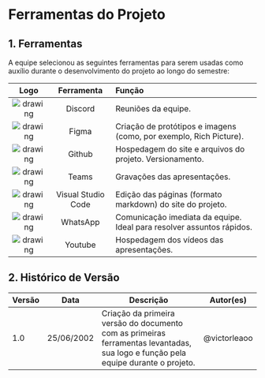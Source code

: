 # Ferramentas do Projeto

## 1. Ferramentas
A equipe selecionou as seguintes ferramentas para serem usadas como auxílio durante o desenvolvimento do projeto ao longo do semestre:

| Logo | Ferramenta | Função |
| :--: | :--------: | :----- |
| ![drawing](https://raw.githubusercontent.com/Requisitos-de-Software/2022.1-Grupo-03/main/docs/media/logo-discord.png) | Discord | Reuniões da equipe. |
| ![drawing](https://raw.githubusercontent.com/Requisitos-de-Software/2022.1-Grupo-03/main/docs/media/logo-figma.png) | Figma | Criação de protótipos e imagens (como, por exemplo, Rich Picture). |
| ![drawing](https://raw.githubusercontent.com/Requisitos-de-Software/2022.1-Grupo-03/main/docs/media/logo-github.png) | Github | Hospedagem do site e arquivos do projeto. Versionamento. |
| ![drawing](https://raw.githubusercontent.com/Requisitos-de-Software/2022.1-Grupo-03/main/docs/media/logo-teams.png) | Teams | Gravações das apresentações. |
| ![drawing](https://raw.githubusercontent.com/Requisitos-de-Software/2022.1-Grupo-03/main/docs/media/logo-vscode.png) | Visual Studio Code | Edição das páginas (formato markdown) do site do projeto. |
| ![drawing](https://raw.githubusercontent.com/Requisitos-de-Software/2022.1-Grupo-03/main/docs/media/logo-wpp.png) | WhatsApp | Comunicação imediata da equipe. Ideal para resolver assuntos rápidos. |
| ![drawing](https://raw.githubusercontent.com/Requisitos-de-Software/2022.1-Grupo-03/main/docs/media/logo-youtube.png) | Youtube | Hospedagem dos vídeos das apresentações. |

## 2. Histórico de Versão
| Versão | Data | Descrição | Autor(es) |
| ------ | ---- | --------- | --------- |
| 1.0    | 25/06/2002 | Criação da primeira versão do documento com as primeiras ferramentas levantadas, sua logo e função pela equipe durante o projeto. | @victorleaoo |